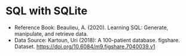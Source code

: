 # SQL with SQLite

- Reference Book: Beaulieu, A. (2020). Learning SQL: Generate, manipulate, and retrieve data.
- Data Source: Kartoun, Uri (2018): A 100-patient database. figshare. Dataset. https://doi.org/10.6084/m9.figshare.7040039.v1 

```{tableofcontents}
```